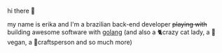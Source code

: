 hi there 👋

my name is erika and I'm a brazilian back-end developer ~~playing with~~ building awesome software with [golang](https://github.com/golang/go) (and also a 🐈crazy cat lady, a 🌱vegan, a 🧶craftsperson and so much more)
